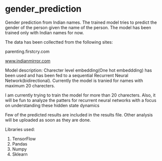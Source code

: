 # gender_prediction
Gender prediction from Indian names.
The trained model tries to predict the gender of the person given the name of the person. The model has been trained only with Indian names for now.


The data has been collectted from the following sites: 

parenting.firstcry.com

www.indianmirror.com

Model description:
Charecter level embedding(One hot embeddding) has been used and has been fed to a sequential Recurrent Neural Network(bidirectional).
Currently the model is tranied for names with maximum 20 charecters.

I am currently trying to train the model for more than 20 charecters. Also, it will be fun to analyze the patters for recurrent neural networks with a focus on understanding these hidden state dynamics

Few of the predicted results are included in the results file. Other analysis will be uploaded as soon as they are done. 


Libraries used:
1. TensorFlow
2. Pandas
3. Numpy
4. Sklearn
